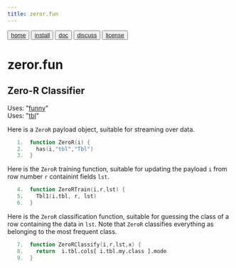 ```yaml
---
title: zeror.fun
---
```


<button class="button button1"><a href="/fun/index">home</a></button>   <button class="button button2"><a href="/fun/INSTALL">install</a></button>   <button class="button button1"><a href="/fun/ABOUT">doc</a></button>   <button class="button button2"><a href="http://github.com/timm/fun/issues">discuss</a></button>    <button class="button button1"><a href="/fun/LICENSE">license</a></button> <br>



# zeror.fun
## Zero-R Classifier

Uses:  "[funny](funny)"<br>
Uses:  "[tbl](tbl)"<br>

Here is a `ZeroR` payload object,
suitable for streaming over data.

```awk
   1.  function ZeroR(i) {
   2.    has(i,"tbl","Tbl") 
   3.  }
```

Here is the `ZeroR`
training function, suitable
for updating the payload `i` from row number
`r` containint fields `lst`.

```awk
   4.  function ZeroRTrain(i,r,lst) { 
   5.    Tbl1(i.tbl, r, lst) 
   6.  }
```

Here is the `ZeroR` classification function, 
suitable
for guessing the class of a row containing
the data in `lst`. Note that `ZeroR` classifies
everything as belonging to the  most frequent
class.


```awk
   7.  function ZeroRClassify(i,r,lst,x) {
   8.    return  i.tbl.cols[ i.tbl.my.class ].mode
   9.  }
```


